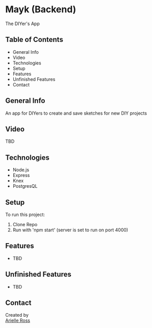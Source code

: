 # Mayk (Backend)

The DIYer's App

## Table of Contents
<ul>
  <li>General Info</li>
  <li>Video</li>
  <li>Technologies</li>
  <li>Setup</li>
  <li>Features</li>
  <li>Unfinished Features</li>
  <li>Contact</li>
</ul>

## General Info
An app for DIYers to create and save sketches for new DIY projects

## Video
TBD

## Technologies
<ul>
    <li>Node.js</li>
    <li>Express</li>
    <li>Knex</li>
    <li>PostgresQL</li>
</ul>

## Setup
To run this project: <ol>
  <li>Clone Repo</li>
  <li>Run with 'npm start' (server is set to run on port 4000)</li>
  </ol>
  </ol>

## Features
<ul>
  <li>TBD</li>
</ul>


## Unfinished Features
 <ul>
  <li>TBD</li>
 </ul>


## Contact
Created by <br>
<a href="https://www.linkedin.com/in/arielleross/" target="_blank">Arielle Ross</a><br>
